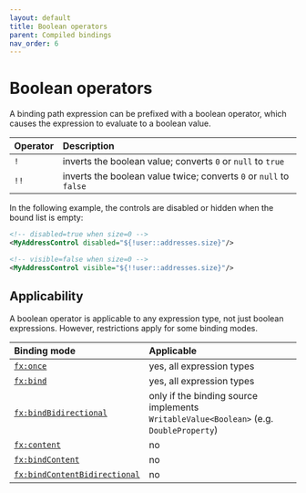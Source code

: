 ```yaml
---
layout: default
title: Boolean operators
parent: Compiled bindings
nav_order: 6
---
```


# Boolean operators
A binding path expression can be prefixed with a boolean operator, which causes the expression to evaluate to a boolean value.

| Operator | Description |
|:-|:-|
| `!` | inverts the boolean value; converts `0` or `null` to `true` |
| `!!` | inverts the boolean value twice; converts `0` or `null` to `false` |

In the following example, the controls are disabled or hidden when the bound list is empty:

```xml
<!-- disabled=true when size=0 -->
<MyAddressControl disabled="${!user::addresses.size}"/>

<!-- visible=false when size=0 -->
<MyAddressControl visible="${!!user::addresses.size}"/>
```

## Applicability
A boolean operator is applicable to any expression type, not just boolean expressions. However, restrictions apply for some binding modes.

| Binding mode | Applicable |
|:-|:-|
| [`fx:once`](../reference/once.html) | yes, all expression types |
| [`fx:bind`](../reference/bind.html) | yes, all expression types |
| [`fx:bindBidirectional`](../reference/bindBidirectional.html) | only if the binding source implements `WritableValue<Boolean>` (e.g. `DoubleProperty`) |
| [`fx:content`](../reference/content.html) | no |
| [`fx:bindContent`](../reference/bindContent.html) | no |
| [`fx:bindContentBidirectional`](../reference/bindContentBidirectional.html) | no |

